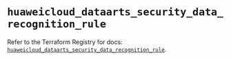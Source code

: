 # `huaweicloud_dataarts_security_data_recognition_rule`

Refer to the Terraform Registry for docs: [`huaweicloud_dataarts_security_data_recognition_rule`](https://registry.terraform.io/providers/huaweicloud/huaweicloud/1.71.1/docs/resources/dataarts_security_data_recognition_rule).
